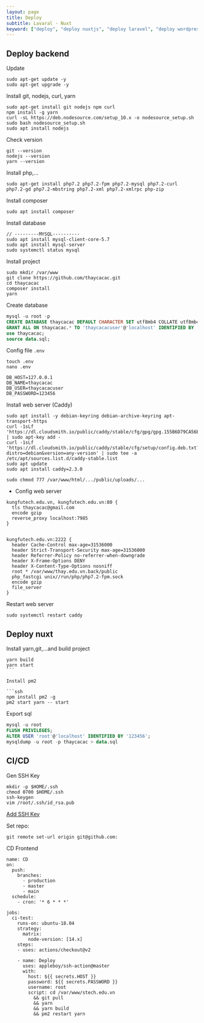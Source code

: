 ```yaml
---
layout: page
title: Deploy
subtitle: Lavaral - Nuxt
keyword: ["deploy", "deploy nuxtjs", "deploy laravel", "deploy wordpress", "thaycacac"]
---
```


## Deploy backend

Update

```ssh
sudo apt-get update -y
sudo apt-get upgrade -y
```

Install git, nodejs, curl, yarn

```ssh
sudo apt-get install git nodejs npm curl
npm install -g yarn
curl -sL https://deb.nodesource.com/setup_10.x -o nodesource_setup.sh
sudo bash nodesource_setup.sh
sudo apt install nodejs
```

Check version

```ssh
git --version
nodejs --version
yarn --version
```

Install php,...

```ssh
sudo apt-get install php7.2 php7.2-fpm php7.2-mysql php7.2-curl php7.2-gd php7.2-mbstring php7.2-xml php7.2-xmlrpc php-zip
```

Install composer

```ssh
sudo apt install composer
```

Install database

```ssh
// ---------MYSQL----------
sudo apt install mysql-client-core-5.7
sudo apt install mysql-server
sudo systemctl status mysql
```

Install project

```ssh
sudo mkdir /var/www
git clone https://github.com/thaycacac.git
cd thaycacac
composer install
yarn
```

Create database

```sql
mysql -u root -p
CREATE DATABASE thaycacac DEFAULT CHARACTER SET utf8mb4 COLLATE utf8mb4_unicode_ci;
GRANT ALL ON thaycacac.* TO 'thaycacacuser'@'localhost' IDENTIFIED BY '123456';
use thaycacac;
source data.sql;
```

Config file `.env`

```ssh
touch .env
nano .env
```

```ssh
DB_HOST=127.0.0.1
DB_NAME=thaycacac
DB_USER=thaycacacuser
DB_PASSWORD=123456
```

Install web server (Caddy)

```ssh
sudo apt install -y debian-keyring debian-archive-keyring apt-transport-https
curl -1sLf 'https://dl.cloudsmith.io/public/caddy/stable/cfg/gpg/gpg.155B6D79CA56EA34.key' | sudo apt-key add -
curl -1sLf 'https://dl.cloudsmith.io/public/caddy/stable/cfg/setup/config.deb.txt?distro=debian&version=any-version' | sudo tee -a /etc/apt/sources.list.d/caddy-stable.list
sudo apt update
sudo apt install caddy=2.3.0

sudo chmod 777 /var/www/html/.../public/uploads/...
```

- Config web server

```ssh
kungfutech.edu.vn, kungfutech.edu.vn:80 {
  tls thaycacac@gmail.com
  encode gzip
  reverse_proxy localhost:7985
}


kungfutech.edu.vn:2222 {
  header Cache-Control max-age=31536000
  header Strict-Transport-Security max-age=31536000
  header Referrer-Policy no-referrer-when-downgrade
  header X-Frame-Options DENY
  header X-Content-Type-Options nosniff
  root * /var/www/thay.edu.vn.back/public
  php_fastcgi unix//run/php/php7.2-fpm.sock
  encode gzip
  file_server
}
```

Restart web server

```ssh
sudo systemctl restart caddy
```

## Deploy nuxt

Install yarn,git,...and build project

````ssh
yarn build
yarn start
```

Install pm2

```ssh
npm install pm2 -g
pm2 start yarn -- start
````

Export sql

```sql
mysql -u root
FLUSH PRIVILEGES;
ALTER USER 'root'@'localhost' IDENTIFIED BY '123456';
mysqldump -u root -p thaycacac > data.sql
```

## CI/CD

Gen SSH Key

```ssh
mkdir -p $HOME/.ssh
chmod 0700 $HOME/.ssh
ssh-keygen
vim /root/.ssh/id_rsa.pub
```

[Add SSH Key](https://github.com/settings/keys)

Set repo: 

```ssh
git remote set-url origin git@github.com:
```

CD Frontend

```ssh
name: CD
on:
  push:
    branches:
      - production
      - master
      - main
  schedule:
    - cron: '* 6 * * *'

jobs:
  ci-test:
    runs-on: ubuntu-18.04
    strategy:
      matrix:
        node-version: [14.x]
    steps:
    - uses: actions/checkout@v2

    - name: Deploy
      uses: appleboy/ssh-action@master
      with:
        host: ${{ secrets.HOST }}
        password: ${{ secrets.PASSWORD }}
        username: root
        script: cd /var/www/stech.edu.vn
          && git pull
          && yarn
          && yarn build
          && pm2 restart yarn
```


